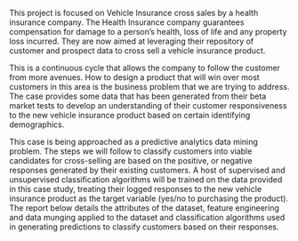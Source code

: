 This project is focused on Vehicle Insurance cross sales by a health insurance company.
The Health Insurance company guarantees compensation for damage to a person’s health, loss of life and any property loss incurred.
They are now aimed at leveraging their repository of customer and prospect data to cross sell a vehicle insurance product.

This is a continuous cycle that allows the company to follow the customer from more avenues. 
How to design a product that will win over most customers in this area is the business problem that we are trying to address.
The case provides some data that has been generated from their beta market tests to develop an understanding of their customer responsiveness to the new vehicle insurance product based on certain identifying demographics.

This case is being approached as a predictive analytics data mining problem. 
The steps we will follow to classify customers into viable candidates for cross-selling are based on the positive, or negative responses generated by their existing customers. 
A host of supervised and unsupervised classification algorithms will be trained on the data provided in this case study, treating their logged responses to the new vehicle insurance product as the target variable (yes/no to purchasing the product). The report below details the attributes of the dataset, feature engineering and data munging applied to the dataset and classification algorithms used in generating predictions to classify customers based on their responses.
